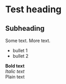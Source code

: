 
# Test heading

## Subheading

Some text. More text.

- bullet 1
- bullet 2

**Bold text**  
*Italic text*  
Plain text
